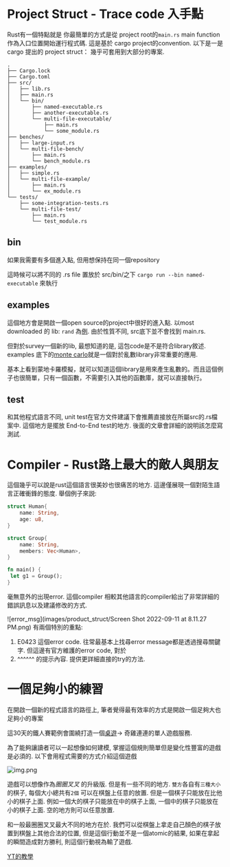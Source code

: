 # Project Struct - Trace code 入手點
Rust有一個特點就是 你最簡單的方式是從 project root的`main.rs` main function 作為入口位置開始運行程式碼. 這是基於 cargo project的convention.
以下是一是 cargo 提出的 project struct： 幾乎可套用到大部分的專案.
```
.
├── Cargo.lock
├── Cargo.toml
├── src/
│   ├── lib.rs
│   ├── main.rs
│   └── bin/
│       ├── named-executable.rs
│       ├── another-executable.rs
│       └── multi-file-executable/
│           ├── main.rs
│           └── some_module.rs
├── benches/
│   ├── large-input.rs
│   └── multi-file-bench/
│       ├── main.rs
│       └── bench_module.rs
├── examples/
│   ├── simple.rs
│   └── multi-file-example/
│       ├── main.rs
│       └── ex_module.rs
└── tests/
    ├── some-integration-tests.rs
    └── multi-file-test/
        ├── main.rs
        └── test_module.rs

```
## bin
如果我需要有多個進入點, 但用想保持在同一個repository

這時候可以將不同的 .rs file 置放於 src/bin/之下 `cargo run --bin named-executable`  來執行

## examples
這個地方會是開啟一個open source的project中很好的進入點. 以most downloaded 的 lib: `rand` 為[例](https://github.com/rust-random/rand).
由於性質不同, src底下並不會找到 main.rs.

但對於survey一個新的lib, 最想知道的是, 這包code是不是符合library敘述. examples 底下的[monte carlo](https://github.com/rust-random/rand/blob/master/examples/monte-carlo.rs)就是一個對於亂數library非常重要的應用.

基本上看到蒙地卡羅模擬，就可以知道這個library是用來產生亂數的。而且這個例子也很簡單，只有一個函數，不需要引入其他的函數庫，就可以直接執行。



## test
和其他程式語言不同, unit test在官方文件建議下會推薦直接放在所屬src的.rs檔案中.
這個地方是擺放 End-to-End test的地方.  後面的文章會詳細的說明該怎麼寫測試.


# Compiler - Rust路上最大的敵人與朋友
這個幾乎可以說是rust這個語言很美妙也很痛苦的地方. 這邊僅展現一個對陌生語言正確衝鋒的態度.
舉個例子來説:
```rust
struct Human{
    name: String,
    age: u8,
}

struct Group{
    name: String,
    members: Vec<Human>,
}

fn main() {
 let g1 = Group();
}
```
毫無意外的出現error. 這個compiler 相較其他語言的compiler給出了非常詳細的錯誤訊息以及建議修改的方式.


![error_msg](images/product_struct/Screen Shot 2022-09-11 at 8.11.27 PM.png)
有兩個特別的重點:
1. E0423 這個error code. 往常最基本上找尋error message都是透過搜尋關鍵字. 但這邊有官方維護的error code, 對於
2. ^^^^^^ 的提示內容. 提供更詳細直接的try的方法.


# 一個足夠小的練習

在開啟一個新的程式語言的路徑上, 筆者覺得最有效率的方式是開啟一個足夠大也足夠小的專案

這30天的鐵人賽範例會圍繞打造一個[桌遊](https://boardgamegeek.com/boardgame/2266/gobblet#:~:text=Gobblet%20is%20an%20abstract%20game,start%20nested%20off%20the%20board.)-> 奇雞連連的單人遊戲服務.

為了能夠讓讀者可以一起想像如何建模, 掌握這個規則簡單但是變化性豐富的遊戲是必須的. 以下會用程式需要的方式介紹這個遊戲

![img.png](images/product_struct/gobblet.png)

遊戲可以想像作為*圈圈叉叉* 的升級版. 但是有一些不同的地方.
`雙方`各自有`三種大小`的棋子, 每個大小總共有`2個`
可以在棋盤上任意的放置. 但是一個棋子只能放在比他小的棋子上面. 
例如一個大的棋子只能放在中的棋子上面, 一個中的棋子只能放在小的棋子上面. 
空的地方則可以任意放置.

和一般最圈圈叉叉最大不同的地方在於. 我們可以從棋盤上拿走自己顏色的棋子放置到棋盤上其他合法的位置, 但是這個行動並不是一個atomic的結果, 如果在拿起的瞬間造成對方勝利, 則這個行動視為輸了遊戲.

[YT的教學](https://www.youtube.com/watch?v=G-ndITTiHG0&ab_channel=%E5%8B%83%E6%A0%B9%E5%9C%B0%E6%A1%8C%E9%81%8ABoardGameLeisure)

